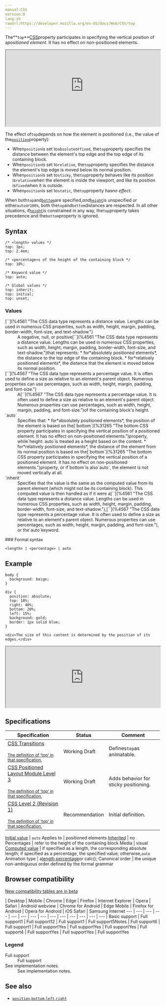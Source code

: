 ```yaml
---
manual:CSS
version:0
lang:zh
rawUrl:https://developer.mozilla.org/en-US/docs/Web/CSS/top
---
```






The**`top`**[CSS](%427 "CSS")property participates in specifying the vertical position of a*positioned element*. It has no effect on non-positioned elements.

<iframe src='https://interactive-examples.mdn.mozilla.net/pages/css/top.html' width='100%' height='250'></iframe>


The effect of`top`depends on how the element is positioned (i.e., the value of the[`position`](%34283 "The position CSS property specifies how an element is positioned in a document. The top, right, bottom, and left properties determine the final location of positioned elements.")property):


* When`position`is set to`absolute`or`fixed`, the`top`property specifies the distance between the element&#39;s top edge and the top edge of its containing block.
* When`position`is set to`relative`, the`top`property specifies the distance the element&#39;s top edge is moved below its normal position.
* When`position`is set to`sticky`, the`top`property behaves like its position is`relative`when the element is inside the viewport, and like its position is`fixed`when it is outside.
* When`position`is set to`static`, the`top`property has*no effect*.


When both`top`and[`bottom`](%31265 "The bottom CSS property participates in specifying the vertical position of a positioned element. It has no effect on non-positioned elements.")are specified,*and*[`height`](%14278 "The height CSS property specifies the height of an element. By default, the property defines the height of the content area. If box-sizing is set to border-box, however, it instead determines the height of the border area.")is unspecified or either`auto`or`100%`, both the`top`and`bottom`distances are respected. In all other situations, if[`height`](%14278 "The height CSS property specifies the height of an element. By default, the property defines the height of the content area. If box-sizing is set to border-box, however, it instead determines the height of the border area.")is constrained in any way, the`top`property takes precedence and the`bottom`property is ignored.


## Syntax<a name="Syntax"></a>

```
/* <length> values */
top: 3px;
top: 2.4em;

/* <percentage>s of the height of the containing block */
top: 10%;

/* Keyword value */
top: auto;

/* Global values */
top: inherit;
top: initial;
top: unset;
```

### Values<a name="Values"></a>
<dl><dt id=''>[`<length>`](%4561 "The <length> CSS data type represents a distance value. Lengths can be used in numerous CSS properties, such as width, height, margin, padding, border-width, font-size, and text-shadow.")</dt><dd>A negative, null, or positive[`<length>`](%4561 "The <length> CSS data type represents a distance value. Lengths can be used in numerous CSS properties, such as width, height, margin, padding, border-width, font-size, and text-shadow.")that represents:
* for*absolutely positioned elements*, the distance to the top edge of the containing block.
* for*relatively positioned elements*, the distance that the element is moved below its normal position.
</dd><dt id=''>[`<percentage>`](%4567 "The <percentage> CSS data type represents a percentage value. It is often used to define a size as relative to an element's parent object. Numerous properties can use percentages, such as width, height, margin, padding, and font-size.")</dt><dd>A[`<percentage>`](%4567 "The <percentage> CSS data type represents a percentage value. It is often used to define a size as relative to an element's parent object. Numerous properties can use percentages, such as width, height, margin, padding, and font-size.")of the containing block&#39;s height.</dd><dt id=''>`auto`</dt><dd>Specifies that:
* for*absolutely positioned elements*, the position of the element is based on the[`bottom`](%31265 "The bottom CSS property participates in specifying the vertical position of a positioned element. It has no effect on non-positioned elements.")property, while`height: auto`is treated as a height based on the content.
* for*relatively positioned elements*, the distance of the element from its normal position is based on the[`bottom`](%31265 "The bottom CSS property participates in specifying the vertical position of a positioned element. It has no effect on non-positioned elements.")property, or if`bottom`is also`auto`, the element is not moved vertically at all.
</dd><dt id=''>`inherit`</dt><dd>Specifies that the value is the same as the computed value from its parent element (which might not be its containing block). This computed value is then handled as if it were a[`<length>`](%4561 "The <length> CSS data type represents a distance value. Lengths can be used in numerous CSS properties, such as width, height, margin, padding, border-width, font-size, and text-shadow."),[`<percentage>`](%4567 "The <percentage> CSS data type represents a percentage value. It is often used to define a size as relative to an element's parent object. Numerous properties can use percentages, such as width, height, margin, padding, and font-size."), or the`auto`keyword.</dd></dl>
### Formal syntax<a name="Formal_syntax"></a>

```
<length> | <percentage> | auto
```

## Example<a name="Example"></a>

```
body {
  background: beige;
}

div {
  position: absolute;
  top: 10%;
  right: 40%;
  bottom: 20%;
  left: 15%;
  background: gold;
  border: 1px solid blue;
}
```

```
<div>The size of this content is determined by the position of its edges.</div>
```


<iframe src='https://mdn.mozillademos.org/en-US/docs/Web/CSS/top$samples/Example?revision=1362063' width='100%' height='200'></iframe>



## Specifications<a name="Specifications"></a>

Specification | Status | Comment 
 ---  |  ---  |  ---  | 
[CSS Transitions<br></br><small>The definition of &#39;top&#39; in that specification.</small>](%29205 "") | Working Draft | Defines`top`as animatable. 
[CSS Positioned Layout Module Level 3<br></br><small>The definition of &#39;top&#39; in that specification.</small>](%32310 "") | Working Draft | Adds behavior for sticky positioning. 
[CSS Level 2 (Revision 1)<br></br><small>The definition of &#39;top&#39; in that specification.</small>](%32311 "") | Recommendation | Initial definition. 


[Initial value](%28552 "") | `auto` 
Applies to | positioned elements 
[Inherited](%28555 "") | no 
Percentages | refer to the height of the containing block 
Media | visual 
[Computed value](%28556 "") | if specified as a length, the corresponding absolute length; if specified as a percentage, the specified value; otherwise,`auto` 
Animation type | a[length](%28692 "Values of the <length> CSS data type are interpolated as real, floating-point numbers."),[percentage](%28693 "Values of the <percentage> CSS data type are interpolated as real, floating-point numbers.")or calc(); 
Canonical order | the unique non-ambiguous order defined by the formal grammar 


## Browser compatibility<a name="Browser_compatibility"></a>
[New compatibility tables are in beta<i></i>](%3360 "")

 | <abbr>Desktop<i></i></abbr> | <abbr>Mobile<i></i></abbr> 
 | <abbr>Chrome<i></i></abbr> | <abbr>Edge<i></i></abbr> | <abbr>Firefox<i></i></abbr> | <abbr>Internet Explorer<i></i></abbr> | <abbr>Opera<i></i></abbr> | <abbr>Safari<i></i></abbr> | <abbr>Android webview<i></i></abbr> | <abbr>Chrome for Android<i></i></abbr> | <abbr>Edge Mobile<i></i></abbr> | <abbr>Firefox for Android<i></i></abbr> | <abbr>Opera for Android<i></i></abbr> | <abbr>iOS Safari<i></i></abbr> | <abbr>Samsung Internet<i></i></abbr> 
 ---  |  ---  |  ---  |  ---  |  ---  |  ---  |  ---  |  ---  |  ---  |  ---  |  ---  |  ---  |  ---  |  ---  | 
Basic support | <abbr>Full support</abbr>1 | <abbr>Full support</abbr>12 | <abbr>Full support</abbr>1 | <abbr>Full support</abbr>5<abbr>Notes<i></i></abbr> | <abbr>Full support</abbr>6 | <abbr>Full support</abbr>1 | <abbr>Full support</abbr>Yes | <abbr>Full support</abbr>Yes | <abbr>Full support</abbr>Yes | <abbr>Full support</abbr>4 | <abbr>Full support</abbr>Yes | <abbr>Full support</abbr>Yes | <abbr>Full support</abbr>Yes 


### Legend<a name="Legend"></a>
<dl><dt id=''><abbr>Full support</abbr></dt><dd>Full support</dd><dt id=''><abbr>See implementation notes.<i></i></abbr></dt><dd>See implementation notes.</dd></dl>

## See also<a name="See_also"></a>

* [`position`](%34283 "The position CSS property specifies how an element is positioned in a document. The top, right, bottom, and left properties determine the final location of positioned elements."),[`bottom`](%31265 "The bottom CSS property participates in specifying the vertical position of a positioned element. It has no effect on non-positioned elements."),[`left`](%29604 "The left CSS property participates in specifying the horizontal position of a positioned element. It has no effect on non-positioned elements."),[`right`](%29605 "The right CSS property participates in specifying the horizontal position of a positioned element. It has no effect on non-positioned elements.")




